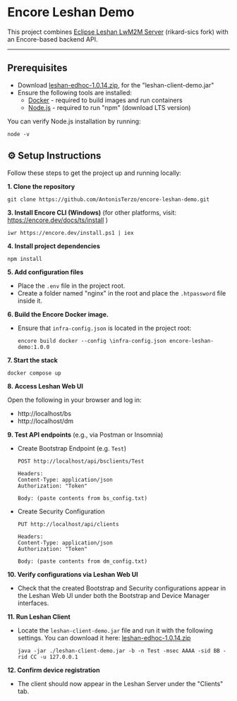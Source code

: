 # Encore Leshan Demo

This project combines [Eclipse Leshan LwM2M Server](https://github.com/rikard-sics/leshan) (rikard-sics fork) with an Encore-based backend API.

---

## Prerequisites
* Download [leshan-edhoc-1.0.14.zip](https://github.com/rikard-sics/leshan/releases/tag/v1.0.14), for the "leshan-client-demo.jar"
* Ensure the following tools are installed:
	* [Docker](https://www.docker.com/products/docker-desktop/) - required to build images and run containers
	* [Node.js](https://nodejs.org/dist/v22.16.0/no) - required to run "npm" (download LTS version)

You can verify Node.js installation by running:

	node -v

## ⚙️ Setup Instructions

Follow these steps to get the project up and running locally:

**1. Clone the repository**
   
	git clone https://github.com/AntonisTerzo/encore-leshan-demo.git


**3. Install Encore CLI (Windows)** (for other platforms, visit: https://encore.dev/docs/ts/install )

	iwr https://encore.dev/install.ps1 | iex


**4. Install project dependencies**

	npm install


**5. Add configuration files**

* Place the `.env` file in the project root.
* Create a folder named "nginx" in the root and place the `.htpassword` file inside it.

**6. Build the Encore Docker image.** 
* Ensure that `infra-config.json` is located in the project root:
	````
	encore build docker --config \infra-config.json encore-leshan-demo:1.0.0
	````
 
**7. Start the stack**

	docker compose up


**8. Access Leshan Web UI**

Open the following in your browser and log in:
* http://localhost/bs
* http://localhost/dm
  
**9. Test API endpoints** (e.g., via Postman or Insomnia)

* Create Bootstrap Endpoint (e.g. `Test`)
	````
	POST http://localhost/api/bsclients/Test
 
	Headers:
  	Content-Type: application/json
  	Authorization: "Token"
 
	Body: (paste contents from bs_config.txt)
 	````
* Create Security Configuration
	````
	PUT http://localhost/api/clients
 
	Headers:
  	Content-Type: application/json
  	Authorization: "Token"
 
	Body: (paste contents from dm_config.txt)
	````
**10. Verify configurations via Leshan Web UI**

* Check that the created Bootstrap and Security configurations appear in the Leshan Web UI under both the Bootstrap and Device Manager interfaces.


**11. Run Leshan Client**
* Locate the `leshan-client-demo.jar` file and run it with the following settings. You can download it here: [leshan-edhoc-1.0.14.zip](https://github.com/rikard-sics/leshan/releases/tag/v1.0.14)
	````
	java -jar ./leshan-client-demo.jar -b -n Test -msec AAAA -sid BB -rid CC -u 127.0.0.1
	````
 
**12. Confirm device registration**

* The client should now appear in the Leshan Server under the "Clients" tab.



